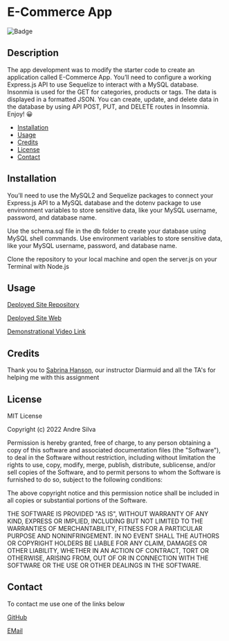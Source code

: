 
# E-Commerce App

![Badge](https://img.shields.io/badge/AndreGitHub-MIT-green.svg)

## Description

The app development was to modify the starter code to create an application called E-Commerce App. You’ll need to configure a working Express.js API to use Sequelize to interact with a MySQL database. Insonmia is used for the GET for categories, products or tags. The data is displayed in a formatted JSON. You can create, update, and delete data in the database by using API POST, PUT, and DELETE routes in Insomnia.
Enjoy! 😀

- [Installation](#installation)
- [Usage](#usage)
- [Credits](#credits)
- [License](#license)
- [Contact](#contact)

## Installation
You’ll need to use the MySQL2 and Sequelize packages to connect your Express.js API to a MySQL database and the dotenv package to use environment variables to store sensitive data, like your MySQL username, password, and database name.

Use the schema.sql file in the db folder to create your database using MySQL shell commands. Use environment variables to store sensitive data, like your MySQL username, password, and database name.

Clone the repository to your local machine and open the server.js on your Terminal with Node.js

## Usage

[Deployed Site Repository](https://github.com/andresilva8624/E-Commerce-App/)

[Deployed Site Web](https://andresilva8624.github.io/E-Commerce-App/)

[Demonstrational Video Link](https://drive.google.com/file/d/10hh2kREl2e84XbvPGYHw_e-nRyquFwz3/view)

## Credits

Thank you to [Sabrina Hanson](https://www.github.com/sabhanson), our instructor Diarmuid and all the TA's for helping me with this assignment

## License

MIT License

Copyright (c) 2022 Andre Silva

Permission is hereby granted, free of charge, to any person obtaining a copy
of this software and associated documentation files (the "Software"), to deal
in the Software without restriction, including without limitation the rights
to use, copy, modify, merge, publish, distribute, sublicense, and/or sell
copies of the Software, and to permit persons to whom the Software is
furnished to do so, subject to the following conditions:

The above copyright notice and this permission notice shall be included in all
copies or substantial portions of the Software.

THE SOFTWARE IS PROVIDED "AS IS", WITHOUT WARRANTY OF ANY KIND, EXPRESS OR
IMPLIED, INCLUDING BUT NOT LIMITED TO THE WARRANTIES OF MERCHANTABILITY,
FITNESS FOR A PARTICULAR PURPOSE AND NONINFRINGEMENT. IN NO EVENT SHALL THE
AUTHORS OR COPYRIGHT HOLDERS BE LIABLE FOR ANY CLAIM, DAMAGES OR OTHER
LIABILITY, WHETHER IN AN ACTION OF CONTRACT, TORT OR OTHERWISE, ARISING FROM,
OUT OF OR IN CONNECTION WITH THE SOFTWARE OR THE USE OR OTHER DEALINGS IN THE
SOFTWARE.

## Contact

To contact me use one of the links below

[GitHub](https://www.github.com/andresilva8624)

[EMail](mailto:andresilva8624@gmail.com)

